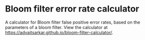 # Bloom filter error rate calculator

A calculator for Bloom filter false positive error rates, based on the parameters of a bloom filter.
View the calculator at https://advaitsarkar.github.io/bloom-filter-calculator/.